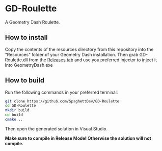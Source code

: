# GD-Roulette
A Geometry Dash Roulette.

## How to install
Copy the contents of the resources directory from this repository into the "Resources" folder of your Geometry Dash installation.
Then grab GD-Roulette.dll from the [Releases tab](https://github.com/SpaghettDev/GD-Roulette/releases) and use you preferred injector to inject it into GeometryDash.exe

## How to build
Run the following commands in your preferred terminal:
```sh
git clone https://github.com/SpaghettDev/GD-Roulette
cd GD-Roulette
mkdir build
cd build
cmake ..
```
Then open the generated solution in Visual Studio.

**Make sure to compile in Release Mode! Otherwise the solution will not compile.**
